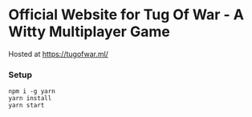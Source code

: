 # Official Website for Tug Of War - A Witty Multiplayer Game
Hosted at https://tugofwar.ml/

### Setup
```
npm i -g yarn
yarn install
yarn start
```
